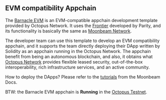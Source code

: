 ## EVM compatibility Appchain

The [Barnacle EVM](https://github.com/octopus-network/barnacle/tree/release-v0.9.13-evm) is an EVM-compatible appchain development template provided by Octopus Network. It uses the [Frontier](https://github.com/paritytech/frontier) developed by Parity, and its functionality is basically the same as [Moonbeam Network](https://moonbeam.network/).

The developer team can use this template to develop an EVM compatibility appchain, and it supports the team directly deploying their DApp written by Solidity as an appchain running in the Octopus Network. The appchain benefit from being an autonomous blockchain, and also, it obtains what [Octopus Network](https://oct.network/) provides flexible leased security, out-of-the-box interoperability, rich infrastructure services, and an active community.

How to deploy the DApps? Please refer to the [tutorials](https://docs.moonbeam.network/builders/build/eth-api/) from the Moonbeam Docs.

BTW: the Barnacle EVM appchain is **Running** in the [Octopus Testnet](https://testnet.oct.network/appchains). 